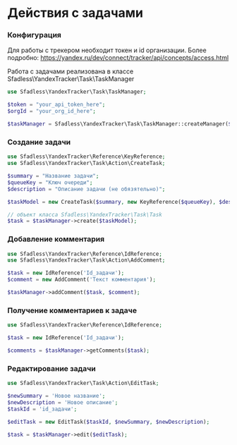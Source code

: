 Действия с задачами
===============

### Конфигурация

Для работы с трекером необходит токен и id организации. Более подробно: https://yandex.ru/dev/connect/tracker/api/concepts/access.html

Работа с задачами реализована в классе Sfadless\YandexTracker\Task\TaskManager

```php
use Sfadless\YandexTracker\Task\TaskManager;

$token = "your_api_token_here";
$orgId = "your_org_id_here";

$taskManager = Sfadless\YandexTracker\Task\TaskManager::createManager($token, $orgId);
```

### Создание задачи

```php
use Sfadless\YandexTracker\Reference\KeyReference;
use Sfadless\YandexTracker\Task\Action\CreateTask;

$summary = "Название задачи";
$queueKey = "Ключ очереди";
$description = "Описание задачи (не обязятельно)";

$taskModel = new CreateTask($summary, new KeyReference($queueKey), $description);

// объект класса Sfadless\YandexTracker\Task\Task
$task = $taskManager->create($taskModel);
```

### Добавление комментария

```php
use Sfadless\YandexTracker\Reference\IdReference;
use Sfadless\YandexTracker\Task\Action\AddComment;

$task = new IdReference('Id_задачи');
$comment = new AddComment('Текст комментария');

$taskManager->addComment($task, $comment);
```

### Получение комментариев к задаче

```php
use Sfadless\YandexTracker\Reference\IdReference;

$task = new IdReference('Id_задачи');

$comments = $taskManager->getComments($task);
```

### Редактирование задачи

```php
use Sfadless\YandexTracker\Task\Action\EditTask;

$newSummary = 'Новое название';
$newDescription = 'Новое описание';
$taskId = 'id_задачи';

$editTask = new EditTask($taskId, $newSummary, $newDescription);

$task = $taskManager->edit($editTask);
```